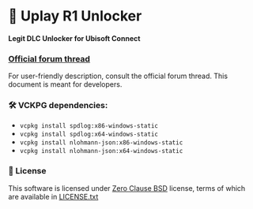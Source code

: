 ﻿# 🐨 Uplay R1 Unlocker 
#### Legit DLC Unlocker for Ubisoft Connect

### [Official forum thread]
For user-friendly description, consult the official forum thread. This document is meant for developers.

### 🛠 VCKPG dependencies:
* `vcpkg install spdlog:x86-windows-static`
* `vcpkg install spdlog:x64-windows-static`
* `vcpkg install nlohmann-json:x86-windows-static`
* `vcpkg install nlohmann-json:x64-windows-static`

### 📄 License
This software is licensed under [Zero Clause BSD] license, terms of which are available in [LICENSE.txt]

[Official forum thread]: https://cs.rin.ru/forum/

[Zero Clause BSD]: https://choosealicense.com/licenses/0bsd/

[LICENSE.txt]: ./LICENSE.txt
